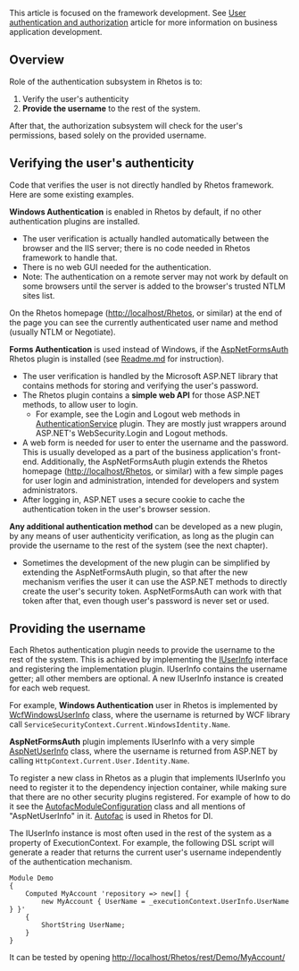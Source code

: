 This article is focused on the framework development.
See [User authentication and authorization](https://github.com/Rhetos/Rhetos/wiki/User-authentication-and-authorization) article
for more information on business application development.

## Overview

Role of the authentication subsystem in Rhetos is to:

1. Verify the user's authenticity
2. **Provide the username** to the rest of the system.

After that, the authorization subsystem will check for the user's permissions, based solely on the provided username.

## Verifying the user's authenticity

Code that verifies the user is not directly handled by Rhetos framework. Here are some existing examples.

**Windows Authentication** is enabled in Rhetos by default, if no other authentication plugins are installed.

* The user verification is actually handled automatically between the browser and the IIS server; there is no code needed in Rhetos framework to handle that.
* There is no web GUI needed for the authentication.
* Note: The authentication on a remote server may not work by default on some browsers until the server is added to the browser's trusted NTLM sites list.

On the Rhetos homepage (<http://localhost/Rhetos>, or similar) at the end of the page you can see the currently authenticated user name and method (usually NTLM or Negotiate).

**Forms Authentication** is used instead of Windows, if the [AspNetFormsAuth](https://github.com/Rhetos/AspNetFormsAuth) Rhetos plugin is installed (see [Readme.md](https://github.com/Rhetos/AspNetFormsAuth/blob/master/Readme.md) for instruction).

* The user verification is handled by the Microsoft ASP.NET library that contains methods for storing and verifying the user's password.
* The Rhetos plugin contains a **simple web API** for those ASP.NET methods, to allow user to login.
  * For example, see the Login and Logout web methods in [AuthenticationService](https://github.com/Rhetos/AspNetFormsAuth/blob/master/Plugins/Rhetos.AspNetFormsAuth/AuthenticationService.cs) plugin. They are mostly just wrappers around ASP.NET's WebSecurity.Login and Logout methods.
* A web form is needed for user to enter the username and the password. This is usually developed as a part of the business application's front-end. Additionally, the AspNetFormsAuth plugin extends the Rhetos homepage (<http://localhost/Rhetos>, or similar) with a few simple pages for user login and administration, intended for developers and system administrators.
* After logging in, ASP.NET uses a secure cookie to cache the authentication token in the user's browser session.

**Any additional authentication method** can be developed as a new plugin, by any means of user authenticity verification, as long as the plugin can provide the username to the rest of the system (see the next chapter).

* Sometimes the development of the new plugin can be simplified by extending the AspNetFormsAuth plugin, so that after the new mechanism verifies the user it can use the ASP.NET methods to directly create the user's security token. AspNetFormsAuth can work with that token after that, even though user's password is never set or used.

## Providing the username

Each Rhetos authentication plugin needs to provide the username to the rest of the system. This is achieved by implementing the [IUserInfo](https://github.com/Rhetos/Rhetos/blob/master/Source/Rhetos.Utilities/IUserInfo.cs) interface and registering the implementation plugin. IUserInfo contains the username getter; all other members are optional. A new IUserInfo instance is created for each web request.

For example, **Windows Authentication** user in Rhetos is implemented by [WcfWindowsUserInfo](https://github.com/Rhetos/Rhetos/blob/master/Source/Rhetos.Security/WcfWindowsUserInfo.cs) class, where the username is returned by WCF library call `ServiceSecurityContext.Current.WindowsIdentity.Name`.

**AspNetFormsAuth** plugin implements IUserInfo with a very simple [AspNetUserInfo](https://github.com/Rhetos/AspNetFormsAuth/blob/master/Plugins/Rhetos.AspNetFormsAuth/AspNetUserInfo.cs) class, where the username is returned from ASP.NET by calling `HttpContext.Current.User.Identity.Name`.

To register a new class in Rhetos as a plugin that implements IUserInfo you need to register it to the dependency injection container, while making sure that there are no other security plugins registered. For example of how to do it see the [AutofacModuleConfiguration](https://github.com/Rhetos/AspNetFormsAuth/blob/master/Plugins/Rhetos.AspNetFormsAuth/AutofacModuleConfiguration.cs) class and all mentions of "AspNetUserInfo" in it. [Autofac](https://autofac.org/) is used in Rhetos for DI.

The IUserInfo instance is most often used in the rest of the system as a property of ExecutionContext. For example, the following DSL script will generate a reader that returns the current user's username independently of the authentication mechanism.

    Module Demo
    {
        Computed MyAccount 'repository => new[] {
            new MyAccount { UserName = _executionContext.UserInfo.UserName } }'
        {
            ShortString UserName;
        }
    }

It can be tested by opening <http://localhost/Rhetos/rest/Demo/MyAccount/>
